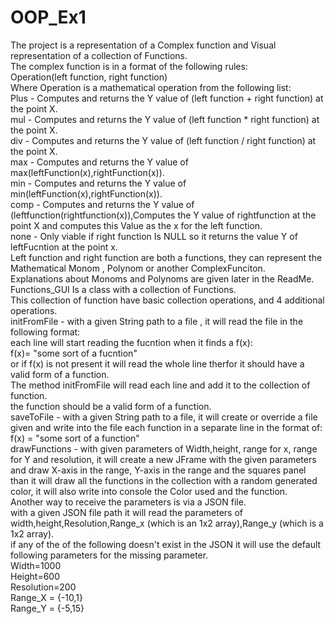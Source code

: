 # OOP_Ex1

The project is a representation of a Complex function and Visual representation of a collection of Functions.  
The complex function is in a format of the following rules:  
Operation(left function, right function)  
Where Operation is a mathematical operation from the following list:  
Plus - Computes and returns the Y value of (left function + right function) at the point X.  
mul - Computes and returns the Y value of (left function * right function) at the point X.  
div - Computes and returns the Y value of (left function / right function) at the point X.  
max - Computes and returns the Y value of max(leftFunction(x),rightFunction(x)).  
min - Computes and returns the Y value of min(leftFunction(x),rightFunction(x)).  
comp - Computes and returns the Y value of (leftfunction(rightfunction(x)),Computes the Y value of   rightfunction at the point X and computes this Value as the x for the left function.  
none - Only viable if right function Is NULL so it returns the value Y of leftFucntion at the point x.  
Left function and right function are both a functions, they can represent the Mathematical Monom , Polynom   or another ComplexFunciton.  
Explanations about Monoms and Polynoms  are given later in the ReadMe.  
 Functions_GUI Is a class with a collection of Functions.  
This collection of function have basic collection operations, and 4 additional operations.  
initFromFile - with a given String path to a file , it will read the file in the following format:  
each line will start reading the fucntion when it finds a f(x):  
f(x)= "some sort of a fucntion"  
or if f(x) is not present it will read the whole line therfor it should have a valid form of a function.  
The method initFromFile will read each line and add it to the collection of function.  
the function should be a valid form of a function.  
saveToFile - with  a given String path to a file, it will create or override a file given and write into the   file each function in a separate line in the format of:  
f(x) = "some sort of a function"  
drawFunctions - with given parameters of Width,height, range for x, range for Y and resolution, it will   create a new JFrame with the given parameters and draw X-axis in the range, Y-axis in the range and the   squares panel than it will draw all the functions in the collection with a random generated color, it will   also write into console the Color used and the function.  
Another way to receive the parameters is via a JSON file.  
with a given JSON file path it will read the parameters of width,height,Resolution,Range_x (which is an 1x2   array),Range_y (which is a 1x2 array).  
if any of the of the following doesn't exist in the JSON it will use the default following parameters for   the missing parameter.  
Width=1000  
Height=600  
Resolution=200  
Range_X = {-10,1}  
Range_Y = {-5,15}  

 

